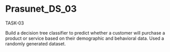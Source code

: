 # Prasunet_DS_03
TASK-03

Build a decision tree classifier to predict whether a customer will purchase a product or service based on their demographic and behavioral data. Used a randomly generated dataset.
